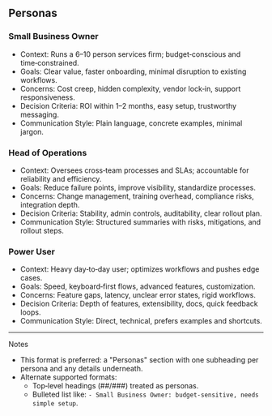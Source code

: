 ## Personas

### Small Business Owner
- Context: Runs a 6–10 person services firm; budget‑conscious and time‑constrained.
- Goals: Clear value, faster onboarding, minimal disruption to existing workflows.
- Concerns: Cost creep, hidden complexity, vendor lock‑in, support responsiveness.
- Decision Criteria: ROI within 1–2 months, easy setup, trustworthy messaging.
- Communication Style: Plain language, concrete examples, minimal jargon.

### Head of Operations
- Context: Oversees cross‑team processes and SLAs; accountable for reliability and efficiency.
- Goals: Reduce failure points, improve visibility, standardize processes.
- Concerns: Change management, training overhead, compliance risks, integration depth.
- Decision Criteria: Stability, admin controls, auditability, clear rollout plan.
- Communication Style: Structured summaries with risks, mitigations, and rollout steps.

### Power User
- Context: Heavy day‑to‑day user; optimizes workflows and pushes edge cases.
- Goals: Speed, keyboard‑first flows, advanced features, customization.
- Concerns: Feature gaps, latency, unclear error states, rigid workflows.
- Decision Criteria: Depth of features, extensibility, docs, quick feedback loops.
- Communication Style: Direct, technical, prefers examples and shortcuts.

---

Notes
- This format is preferred: a "Personas" section with one subheading per persona and any details underneath.
- Alternate supported formats:
  - Top‑level headings (##/###) treated as personas.
  - Bulleted list like: `- Small Business Owner: budget‑sensitive, needs simple setup`.

